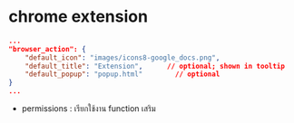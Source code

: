 # chrome extension

```json
...
"browser_action": {
    "default_icon": "images/icons8-google_docs.png",
    "default_title": "Extension",      // optional; shown in tooltip
    "default_popup": "popup.html"        // optional
}
...
```

- permissions : เรียกใช้งาน function เสริม